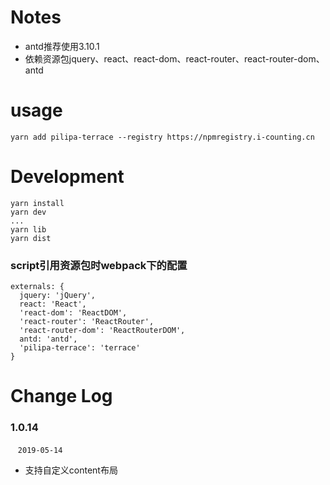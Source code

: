 # Notes
* antd推荐使用3.10.1
* 依赖资源包jquery、react、react-dom、react-router、react-router-dom、antd

# usage
```
yarn add pilipa-terrace --registry https://npmregistry.i-counting.cn
```

# Development
```
yarn install
yarn dev
...
yarn lib
yarn dist
```

### script引用资源包时webpack下的配置
```
externals: {
  jquery: 'jQuery',
  react: 'React',
  'react-dom': 'ReactDOM',
  'react-router': 'ReactRouter',
  'react-router-dom': 'ReactRouterDOM',
  antd: 'antd',
  'pilipa-terrace': 'terrace'
}
```

# Change Log 

### 1.0.14
  &nbsp;&nbsp; `2019-05-14` 
  - 支持自定义content布局